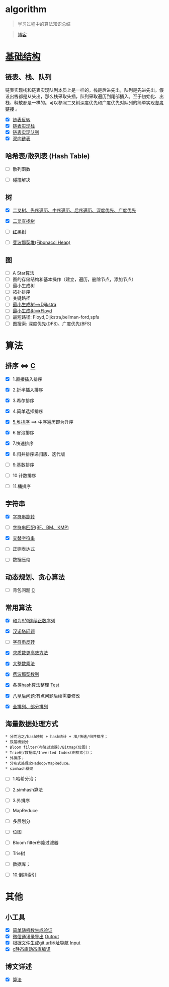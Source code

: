 # algorithm

> 学习过程中的算法知识总结

> [博客](https://blog.linkzw.com) 


# [基础结构](https://github.com/wenruo95/algorithm/blob/master/ds)

## 链表、栈、队列
	
链表实现栈和链表实现队列本质上是一样的，栈是后进先出，队列是先进先出。假设出栈都是从头出，那么栈采取头插，队列采取遍历到尾部插入。至于初始化、出栈、释放都是一样的。可以参照二叉树深度优先和广度优先对队列的简单实现[参考链接](https://github.com/wenruo95/algorithm/blob/master/c/tree.c) 。
	

- [x] [链表反转](https://github.com/wenruo95/algorithm/blob/master/c/link-reverse.c)
- [x] [链表实现栈](https://github.com/wenruo95/algorithm/blob/master/c/stack-link.c)
- [x] [链表实现队列](https://github.com/wenruo95/algorithm/blob/master/c/queue-link.c)
- [x] [双向链表](https://github.com/wenruo95/algorithm/blob/master/c/double-link.c)

## 哈希表/散列表 (Hash Table)

- [ ] 散列函数
- [ ] 碰撞解决


## 树

- [x] [二叉树、先序遍历、中序遍历、后序遍历、深度优先、广度优先](https://github.com/wenruo95/algorithm/blob/master/c/tree.c) 
- [x] [二叉查找树](https://github.com/wenruo95/algorithm/blob/master/c/search-binary-tree.c)  
- [ ] [红黑树](https://github.com/wenruo95/algorithm/blob/master/c/red-black-tree.c)  
- [ ] [斐波那契堆(Fibonacci Heap)]() 


## 图

- [ ] A Star算法
- [ ] 图的存储结构和基本操作（建立，遍历，删除节点，添加节点）   
- [ ] 最小生成树  
- [ ] 拓扑排序  
- [ ] 关键路径 
- [ ] [最小生成树==>Dijkstra]()
- [ ] [最小生成树==>Floyd]() 
- [ ] 最短路径: Floyd,Dijkstra,bellman-ford,spfa
- [ ] 图搜索: 深度优先(DFS)、广度优先(BFS)

# 算法

## 排序 <=> [C](https://github.com/wenruo95/algorithm/blob/master/c/sort.c)

- [x] 1.直接插入排序				
- [x] 2.折半插入排序						
- [x] 3.希尔排序
- [x] 4.简单选择排序					
- [x] [5.堆排序](https://github.com/wenruo95/algorithm/blob/master/c/tree.c) ==> 中序遍历即为升序
- [x] 6.冒泡排序
- [x] 7.快速排序
- [x] 8.归并排序递归版、迭代版

- [ ] 9.基数排序	
- [ ] 10.计数排序
- [ ] 11.桶排序


## 字符串

- [x] [字符串旋转](https://github.com/wenruo95/algorithm/blob/master/c/string-reverse.c)
- [ ] [字符串匹配(BF、BM、KMP)](https://github.com/wenruo95/algorithm/blob/master/c/kmp.c)
- [x] [交替字符串](https://github.com/julycoding/The-Art-Of-Programming-By-July/issues/460)
- [ ] [正则表达式](https://github.com/wenruo95/algorithm/blob/master/c/regexp-match.c)
- [ ] 数据压缩



## 动态规划、贪心算法

- [ ] 背包问题 [C](https://github.com/wenruo95/algorithm/blog/master/c/knapsack.c)


## 常用算法

- [x] [和为S的连续正数序列](https://github.com/wenruo95/algorithm/blob/master/find-continuous-sequence.c)
- [x] [汉诺塔问题](https://github.com/wenruo95/algorithm/blob/master/c/hannuota.c)
- [ ] [字符串反转](https://github.com/wenruo95/algorithm/blob/master/c/algo-string.c)
- [x] [求质数更高效方法](https://github.com/wenruo95/algorithm/blob/master/c/prime-number.c)
- [x] [大整数乘法](https://github.com/wenruo95/algorithm/blob/master/lua/bigint-multipli.lua)
- [x] [费波那契数列](https://github.com/wenruo95/algorithm/blob/master/lua/fibonacci.lua)
- [x] [各类hash算法整理](https://github.com/wenruo95/algorithm/blob/master/c/hash.c) [Test](https://github.com/wenruo95/algorithm/blob/master/c/hashtest.c)
- [x] [八皇后问题](https://github.com/wenruo95/algorithm/blob/master/c/eight-queen.lua):有点问题后续需要修改
- [x] [全排列、部分排列](https://github.com/wenruo95/algorithm/blob/master/c/permutation.c)


## 海量数据处理方式

	* 分而治之/hash映射 + hash统计 + 堆/快速/归并排序；
	* 双层桶划分
	* Bloom filter(布隆过滤器)/Bitmap(位图)；
	* Trie树/数据库/Inverted Index(倒排索引)；
	* 外排序；
	* 分布式处理之Hadoop/MapReduce。
	* simhash框架


- [ ] 1.哈希分治；
- [ ] 2.simhash算法
- [ ] 3.外排序
- [ ] MapReduce
- [ ] 多层划分
- [ ] 位图
- [ ] Bloom filter布隆过滤器
- [ ] Trie树
- [ ] 数据库；
- [ ] 10.倒排索引


# 其他

## 小工具

- [x] [简单随机数生成验证](https://github.com/wenruo95/algorithm/blob/master/lua/randcode.lua)
- [x] [微信通讯录导出](https://github.com/wenruo95/algorithm/blob/master/lua/name-email.lua) [Output](https://github.com/wenruo95/algorithm/blob/master/lua/contacts.txt)
- [x] [根据文件生成git url地址导航](https://github.com/wenruo95/algorithm/blob/master/lua/giturl.lua) [Input](https://github.com/wenruo95/algorithm/blob/master/lua/filename.lua)
- [x] [c静态库动态库编译](https://github.com/wenruo95/algorithm/tree/master/c/compile)

## 博文详述

- [x] [算法](https://blog.linkzw.com/2018/01/29/algorithms/)

 
